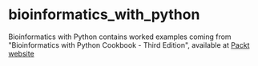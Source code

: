 # bioinformatics_with_python
Bioinformatics with Python contains worked examples coming from "Bioinformatics with Python Cookbook - Third Edition", available at [Packt website](https://www.packtpub.com/product/bioinformatics-with-python-cookbook-third-edition/9781803236421)
